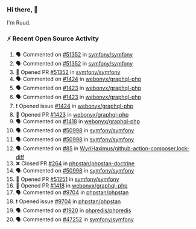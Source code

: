 ### Hi there, 👋

I'm Ruud.
 
### :zap: Recent Open Source Activity

<!--START_SECTION:activity-->
1. 🗣 Commented on [#51352](https://github.com/symfony/symfony/pull/51352#issuecomment-1674307372) in [symfony/symfony](https://github.com/symfony/symfony)
2. 🗣 Commented on [#51352](https://github.com/symfony/symfony/pull/51352#issuecomment-1674306566) in [symfony/symfony](https://github.com/symfony/symfony)
3. 💪 Opened PR [#51352](https://github.com/symfony/symfony/pull/51352) in [symfony/symfony](https://github.com/symfony/symfony)
4. 🗣 Commented on [#1424](https://github.com/webonyx/graphql-php/issues/1424#issuecomment-1673675692) in [webonyx/graphql-php](https://github.com/webonyx/graphql-php)
5. 🗣 Commented on [#1423](https://github.com/webonyx/graphql-php/pull/1423#issuecomment-1669191866) in [webonyx/graphql-php](https://github.com/webonyx/graphql-php)
6. 🗣 Commented on [#1423](https://github.com/webonyx/graphql-php/pull/1423#issuecomment-1669067486) in [webonyx/graphql-php](https://github.com/webonyx/graphql-php)
7. ❗ Opened issue [#1424](https://github.com/webonyx/graphql-php/issues/1424) in [webonyx/graphql-php](https://github.com/webonyx/graphql-php)
8. 💪 Opened PR [#1423](https://github.com/webonyx/graphql-php/pull/1423) in [webonyx/graphql-php](https://github.com/webonyx/graphql-php)
9. 🗣 Commented on [#1418](https://github.com/webonyx/graphql-php/pull/1418#issuecomment-1665302048) in [webonyx/graphql-php](https://github.com/webonyx/graphql-php)
10. 🗣 Commented on [#50998](https://github.com/symfony/symfony/pull/50998#issuecomment-1664451530) in [symfony/symfony](https://github.com/symfony/symfony)
11. 🗣 Commented on [#50998](https://github.com/symfony/symfony/pull/50998#issuecomment-1664446921) in [symfony/symfony](https://github.com/symfony/symfony)
12. 🗣 Commented on [#85](https://github.com/WyriHaximus/github-action-composer.lock-diff/issues/85#issuecomment-1664296659) in [WyriHaximus/github-action-composer.lock-diff](https://github.com/WyriHaximus/github-action-composer.lock-diff)
13. ❌ Closed PR [#264](https://github.com/phpstan/phpstan-doctrine/pull/264) in [phpstan/phpstan-doctrine](https://github.com/phpstan/phpstan-doctrine)
14. 🗣 Commented on [#50998](https://github.com/symfony/symfony/pull/50998#issuecomment-1664294394) in [symfony/symfony](https://github.com/symfony/symfony)
15. 💪 Opened PR [#51251](https://github.com/symfony/symfony/pull/51251) in [symfony/symfony](https://github.com/symfony/symfony)
16. 💪 Opened PR [#1418](https://github.com/webonyx/graphql-php/pull/1418) in [webonyx/graphql-php](https://github.com/webonyx/graphql-php)
17. 🗣 Commented on [#9704](https://github.com/phpstan/phpstan/issues/9704#issuecomment-1660369960) in [phpstan/phpstan](https://github.com/phpstan/phpstan)
18. ❗ Opened issue [#9704](https://github.com/phpstan/phpstan/issues/9704) in [phpstan/phpstan](https://github.com/phpstan/phpstan)
19. 🗣 Commented on [#1920](https://github.com/phpredis/phpredis/issues/1920#issuecomment-1658507921) in [phpredis/phpredis](https://github.com/phpredis/phpredis)
20. 🗣 Commented on [#47252](https://github.com/symfony/symfony/pull/47252#issuecomment-1657143141) in [symfony/symfony](https://github.com/symfony/symfony)
<!--END_SECTION:activity-->
